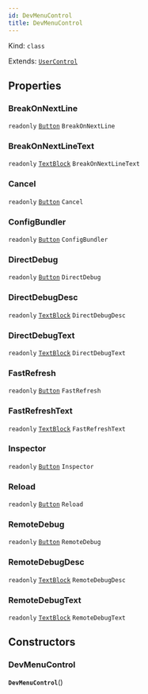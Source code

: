```yaml
---
id: DevMenuControl
title: DevMenuControl
---
```


Kind: `class`

Extends: [`UserControl`](https://docs.microsoft.com/uwp/api/Windows.UI.Xaml.Controls.UserControl)



## Properties
### BreakOnNextLine
`readonly`  [`Button`](https://docs.microsoft.com/uwp/api/Windows.UI.Xaml.Controls.Button) `BreakOnNextLine`

### BreakOnNextLineText
`readonly`  [`TextBlock`](https://docs.microsoft.com/uwp/api/Windows.UI.Xaml.Controls.TextBlock) `BreakOnNextLineText`

### Cancel
`readonly`  [`Button`](https://docs.microsoft.com/uwp/api/Windows.UI.Xaml.Controls.Button) `Cancel`

### ConfigBundler
`readonly`  [`Button`](https://docs.microsoft.com/uwp/api/Windows.UI.Xaml.Controls.Button) `ConfigBundler`

### DirectDebug
`readonly`  [`Button`](https://docs.microsoft.com/uwp/api/Windows.UI.Xaml.Controls.Button) `DirectDebug`

### DirectDebugDesc
`readonly`  [`TextBlock`](https://docs.microsoft.com/uwp/api/Windows.UI.Xaml.Controls.TextBlock) `DirectDebugDesc`

### DirectDebugText
`readonly`  [`TextBlock`](https://docs.microsoft.com/uwp/api/Windows.UI.Xaml.Controls.TextBlock) `DirectDebugText`

### FastRefresh
`readonly`  [`Button`](https://docs.microsoft.com/uwp/api/Windows.UI.Xaml.Controls.Button) `FastRefresh`

### FastRefreshText
`readonly`  [`TextBlock`](https://docs.microsoft.com/uwp/api/Windows.UI.Xaml.Controls.TextBlock) `FastRefreshText`

### Inspector
`readonly`  [`Button`](https://docs.microsoft.com/uwp/api/Windows.UI.Xaml.Controls.Button) `Inspector`

### Reload
`readonly`  [`Button`](https://docs.microsoft.com/uwp/api/Windows.UI.Xaml.Controls.Button) `Reload`

### RemoteDebug
`readonly`  [`Button`](https://docs.microsoft.com/uwp/api/Windows.UI.Xaml.Controls.Button) `RemoteDebug`

### RemoteDebugDesc
`readonly`  [`TextBlock`](https://docs.microsoft.com/uwp/api/Windows.UI.Xaml.Controls.TextBlock) `RemoteDebugDesc`

### RemoteDebugText
`readonly`  [`TextBlock`](https://docs.microsoft.com/uwp/api/Windows.UI.Xaml.Controls.TextBlock) `RemoteDebugText`


## Constructors
### DevMenuControl
 **`DevMenuControl`**()





